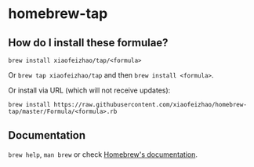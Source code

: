 # homebrew-tap

## How do I install these formulae?
`brew install xiaofeizhao/tap/<formula>`

Or `brew tap xiaofeizhao/tap` and then `brew install <formula>`.

Or install via URL (which will not receive updates):

```
brew install https://raw.githubusercontent.com/xiaofeizhao/homebrew-tap/master/Formula/<formula>.rb
```

## Documentation
`brew help`, `man brew` or check [Homebrew's documentation](https://docs.brew.sh).
